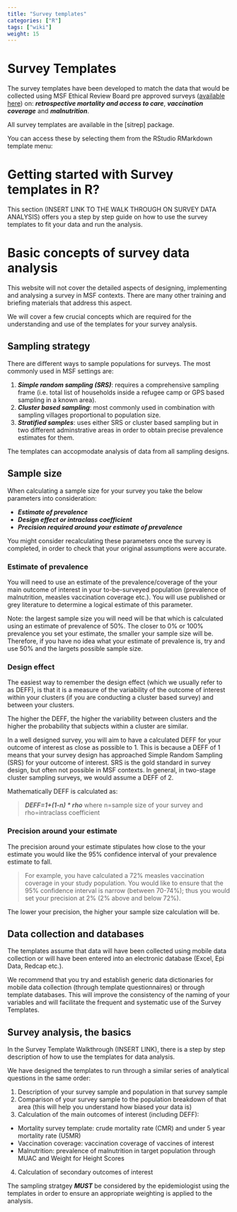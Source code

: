 ```yaml
---
title: "Survey templates"
categories: ["R"]
tags: ["wiki"]
weight: 15
---
```


# Survey Templates

The survey templates have been developed to match the data that would be collected using MSF Ethical Review Board pre approved surveys ([available here](https://fieldresearch.msf.org/handle/10144/618942)) on: ***retrospective mortality and access to care***, ***vaccination coverage*** and ***malnutrition***. 

All survey templates are available in the [sitrep] package.

You can access these by selecting them from the RStudio RMarkdown template menu:

# Getting started with Survey templates in R?

This section (INSERT LINK TO THE WALK THROUGH ON SURVEY DATA ANALYSIS) offers you a step by step guide on how to use the survey templates to fit your data and run the analysis.

# Basic concepts of survey data analysis

This website will not cover the detailed aspects of designing, implementing and analysing a survey in MSF contexts. There are many other training and briefing materials that address this aspect.

We will cover a few crucial concepts which are required for the understanding and use of the templates for your survey analysis.

## Sampling strategy
There are different ways to sample populations for surveys. The most commonly used in MSF settings are:
1) ***Simple random sampling (SRS)***: requires a comprehensive sampling frame (i.e. total list of households inside a refugee camp or 
GPS based sampling in a known area).
2) ***Cluster based sampling***: most commonly used in combination with sampling villages proportional to population size.
3) ***Stratified samples***: uses either SRS or cluster based sampling but in two different adminstrative areas in order to obtain
precise prevalence estimates for them.

The templates can accopmodate analysis of data from all sampling designs.

## Sample size
When calculating a sample size for your survey you take the below parameters into consideration:
* ***Estimate of prevalence***
* ***Design effect or intraclass coefficient***
* ***Precision required around your estimate of prevalence*** 

You might consider recalculating these parameters once the survey is completed, in order to check that your original assumptions were accurate.

### Estimate of prevalence
You will need to use an estimate of the prevalence/coverage of the your main outcome of interest in your to-be-surveyed population (prevalence of malnutrition, measles vaccination coverage etc.). You will use published or grey literature to determine a logical estimate of this parameter.

Note: the largest sample size you will need will be that which is calculated using an estimate of prevalence of 50%. The closer to 0% or 100% prevalence you set your estimate, the smaller your sample size will be. Therefore, if you have no idea what your estimate of prevalence is, try and use 50% and the largets possible sample size.

### Design effect
The easiest way to remember the design effect (which we usually refer to as DEFF), is that it is a measure of the variability of the outcome of interest within your clusters (if you are conducting a cluster based survey) and between your clusters. 

The higher the DEFF, the higher the variability between clusters and the higher the probability that subjects within a cluster are similar.

In a well designed survey, you will aim to have a calculated DEFF for your outcome of interest as close as possible to 1. This is because a DEFF of 1 means that your survey design has approached Simple Random Sampling (SRS) for your outcome of interest. SRS is the gold standard in survey design, but often not possible in MSF contexts. In general, in two-stage cluster sampling surveys, we would assume a DEFF of 2.

Mathematically DEFF is calculated as:
> ***DEFF=1+(1-n) * rho*** 
> where n=sample size of your survey and rho=intraclass coefficient

### Precision around your estimate
The precision around your estimate stipulates how close to the your estimate you would like the 95% confidence interval of your prevalence estimate to fall.

> For example, you have calculated a 72% measles vaccination coverage in your study population. You would like to ensure that the 
> 95% confidence interval is narrow (between 70-74%); thus you would set your precision at 2% (2% above and below 72%).

The lower your precision, the higher your sample size calculation will be.

## Data collection and databases
The templates assume that data will have been collected using mobile data collection or will have been entered into an electronic database (Excel, Epi Data, Redcap etc.).

We recommend that you try and establish generic data dictionaries for mobile data collection (through template questionnaires) or through template databases. This will improve the consistency of the naming of your variables and will facilitate the frequent and systematic use of the Survey Templates.

## Survey analysis, the basics
In the Survey Template Walkthrough (INSERT LINK), there is a step by step description of how to use the templates for data analysis.

We have designed the templates to run through a similar series of analytical questions in the same order:
1) Description of your survey sample and population in that survey sample
2) Comparison of your survey sample to the population breakdown of that area (this will help you understand how biased your data is)
3) Calculation of the main outcomes of interest (including DEFF): 
  * Mortality survey template: crude mortality rate (CMR) and under 5 year mortality rate (U5MR)
  * Vaccination coverage: vaccination coverage of vaccines of interest
  * Malnutrition: prevalence of malnutrition in target population through MUAC and Weight for Height Scores
4) Calculation of secondary outcomes of interest

The sampling stratgey ***MUST*** be considered by the epidemiologist using the templates in order to ensure an appropriate weighting is applied to the analysis.

